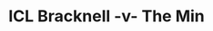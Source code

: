 ---
year: "1993"
serialNumber: "0160" 
game: "ICL Bracknell"
title: "ICL Bracknell -v- The Min"
gameLocation: ""
gameDate: ""
result: ""
resultType: ""
type: "game"
---